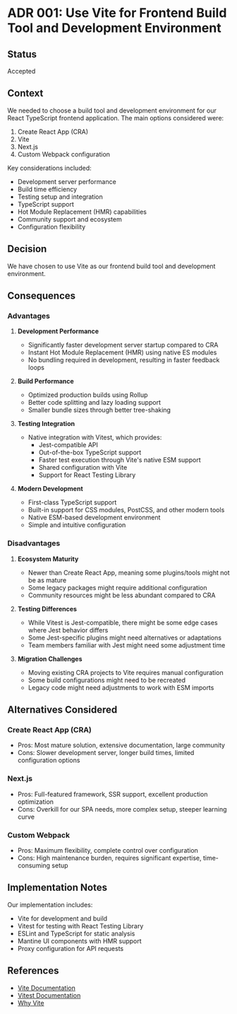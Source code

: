 # ADR 001: Use Vite for Frontend Build Tool and Development Environment

## Status

Accepted

## Context

We needed to choose a build tool and development environment for our React TypeScript frontend application. The main options considered were:

1. Create React App (CRA)
2. Vite
3. Next.js
4. Custom Webpack configuration

Key considerations included:
- Development server performance
- Build time efficiency
- Testing setup and integration
- TypeScript support
- Hot Module Replacement (HMR) capabilities
- Community support and ecosystem
- Configuration flexibility

## Decision

We have chosen to use Vite as our frontend build tool and development environment.

## Consequences

### Advantages

1. **Development Performance**
   - Significantly faster development server startup compared to CRA
   - Instant Hot Module Replacement (HMR) using native ES modules
   - No bundling required in development, resulting in faster feedback loops

2. **Build Performance**
   - Optimized production builds using Rollup
   - Better code splitting and lazy loading support
   - Smaller bundle sizes through better tree-shaking

3. **Testing Integration**
   - Native integration with Vitest, which provides:
     - Jest-compatible API
     - Out-of-the-box TypeScript support
     - Faster test execution through Vite's native ESM support
     - Shared configuration with Vite
     - Support for React Testing Library

4. **Modern Development**
   - First-class TypeScript support
   - Built-in support for CSS modules, PostCSS, and other modern tools
   - Native ESM-based development environment
   - Simple and intuitive configuration

### Disadvantages

1. **Ecosystem Maturity**
   - Newer than Create React App, meaning some plugins/tools might not be as mature
   - Some legacy packages might require additional configuration
   - Community resources might be less abundant compared to CRA

2. **Testing Differences**
   - While Vitest is Jest-compatible, there might be some edge cases where Jest behavior differs
   - Some Jest-specific plugins might need alternatives or adaptations
   - Team members familiar with Jest might need some adjustment time

3. **Migration Challenges**
   - Moving existing CRA projects to Vite requires manual configuration
   - Some build configurations might need to be recreated
   - Legacy code might need adjustments to work with ESM imports

## Alternatives Considered

### Create React App (CRA)
- Pros: Most mature solution, extensive documentation, large community
- Cons: Slower development server, longer build times, limited configuration options

### Next.js
- Pros: Full-featured framework, SSR support, excellent production optimization
- Cons: Overkill for our SPA needs, more complex setup, steeper learning curve

### Custom Webpack
- Pros: Maximum flexibility, complete control over configuration
- Cons: High maintenance burden, requires significant expertise, time-consuming setup

## Implementation Notes

Our implementation includes:
- Vite for development and build
- Vitest for testing with React Testing Library
- ESLint and TypeScript for static analysis
- Mantine UI components with HMR support
- Proxy configuration for API requests

## References

- [Vite Documentation](https://vitejs.dev/)
- [Vitest Documentation](https://vitest.dev/)
- [Why Vite](https://vitejs.dev/guide/why.html) 